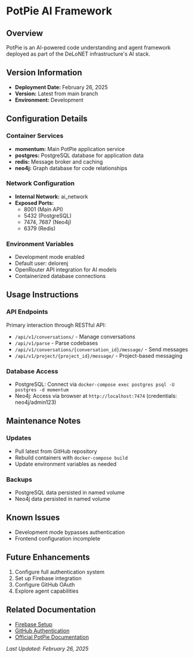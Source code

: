 # PotPie AI Framework

## Overview
PotPie is an AI-powered code understanding and agent framework deployed as part of the DeLoNET infrastructure's AI stack.

## Version Information
- **Deployment Date:** February 26, 2025
- **Version:** Latest from main branch
- **Environment:** Development

## Configuration Details

### Container Services
- **momentum:** Main PotPie application service
- **postgres:** PostgreSQL database for application data
- **redis:** Message broker and caching
- **neo4j:** Graph database for code relationships

### Network Configuration
- **Internal Network:** ai_network
- **Exposed Ports:** 
  - 8001 (Main API)
  - 5432 (PostgreSQL)
  - 7474, 7687 (Neo4j)
  - 6379 (Redis)

### Environment Variables
- Development mode enabled
- Default user: delorenj
- OpenRouter API integration for AI models
- Containerized database connections

## Usage Instructions

### API Endpoints
Primary interaction through RESTful API:
- `/api/v1/conversations/` - Manage conversations
- `/api/v1/parse` - Parse codebases
- `/api/v1/conversations/{conversation_id}/message/` - Send messages
- `/api/v1/project/{project_id}/message/` - Project-based messaging

### Database Access
- PostgreSQL: Connect via `docker-compose exec postgres psql -U postgres -d momentum`
- Neo4j: Access via browser at `http://localhost:7474` (credentials: neo4j/admin123)

## Maintenance Notes

### Updates
- Pull latest from GitHub repository
- Rebuild containers with `docker-compose build`
- Update environment variables as needed

### Backups
- PostgreSQL data persisted in named volume
- Neo4j data persisted in named volume

## Known Issues
- Development mode bypasses authentication
- Frontend configuration incomplete

## Future Enhancements
1. Configure full authentication system
2. Set up Firebase integration
3. Configure GitHub OAuth
4. Explore agent capabilities

## Related Documentation
- [Firebase Setup](./docs/FIREBASE_SETUP.md)
- [GitHub Authentication](./docs/GITHUB_AUTH.md)
- [Official PotPie Documentation](https://docs.potpie.ai)

*Last Updated: February 26, 2025*
